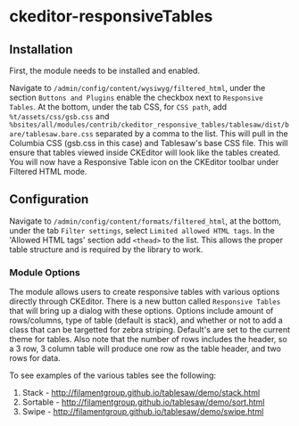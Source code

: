 # ckeditor-responsiveTables

## Installation

First, the module needs to be installed and enabled.

Navigate to `/admin/config/content/wysiwyg/filtered_html`, under the section `Buttons and Plugins` enable the checkbox next to `Responsive Tables`. At the bottom, under the tab CSS, for `CSS path`, add
`%t/assets/css/gsb.css` and `%bsites/all/modules/contrib/ckeditor_responsive_tables/tablesaw/dist/bare/tablesaw.bare.css` separated by a comma to the list. This will pull in the Columbia CSS (gsb.css in this case) and Tablesaw's base CSS file. This will ensure that tables viewed inside CKEditor will look like the tables created. You will
now have a Responsive Table icon on the CKEditor toolbar under Filtered HTML mode.

## Configuration

Navigate to `/admin/config/content/formats/filtered_html`, at the bottom, under the tab `Filter settings`, select `Limited allowed HTML tags`.
In the 'Allowed HTML tags' section add `<thead>` to the list. This allows the proper table structure and is required  by the library to work.

### Module Options

The module allows users to create responsive tables with various options directly through CKEditor. There is a new button called `Responsive Tables` that will bring up a dialog with
these options. Options include amount of rows/columns, type of table (default is stack), and whether or not to add a class that can be targetted for zebra striping.
Default's are set to the current theme for tables. Also note that the number of rows includes the header, so a 3 row, 3 column table will produce one row as the table header, and two rows for data.

To see examples of the various tables see the following:

1. Stack    - http://filamentgroup.github.io/tablesaw/demo/stack.html
2. Sortable - http://filamentgroup.github.io/tablesaw/demo/sort.html
3. Swipe    - http://filamentgroup.github.io/tablesaw/demo/swipe.html
